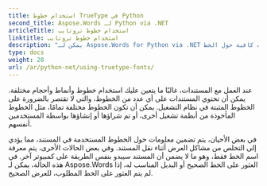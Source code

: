 ```yaml
---
title: استخدام خطوط TrueType في Python
second_title: Aspose.Words لـ Python via .NET
articleTitle: استخدام خطوط تروتايب
linktitle: استخدام خطوط تروتايب
description: "يمكن لـ Aspose.Words for Python via .NET العثور على الخط الصحيح أو البديل المناسب له لعرض المستند بشكل صحيح. وهذا يضمن أن يكون الفرق بين المستند المعروض والأصل في حده الأدنى عندما لا تكون هناك معلومات كافية حول الخط."
type: docs
weight: 20
url: /ar/python-net/using-truetype-fonts/
---
```


عند العمل مع المستندات، غالبًا ما يتعين عليك استخدام خطوط وأنماط وأحجام مختلفة. يمكن أن تحتوي المستندات على أي عدد من الخطوط، والتي لا تقتصر بالضرورة على الخطوط المثبتة في نظام التشغيل. يمكن أن تكون الخطوط مختلفة تمامًا، مثل الخطوط المأخوذة من أنظمة تشغيل أخرى، أو تم شراؤها أو إنشاؤها بواسطة المستخدمين أنفسهم.

في بعض الأحيان، يتم تضمين معلومات حول الخطوط المستخدمة في المستند، مما يؤدي إلى التخلص من مشاكل العرض أثناء نقل المستند. وفي بعض الحالات الأخرى، يتم معرفة اسم الخط فقط، وهو ما لا يضمن أن المستند سيبدو بنفس الطريقة على كمبيوتر آخر. في هذه الحالة، يمكن لـ Aspose.Words العثور على الخط الصحيح أو البديل المناسب له، إذا لم يتم العثور على الخط المطلوب، للعرض الصحيح.
